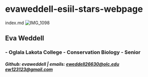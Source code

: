 # evaweddell-esiil-stars-webpage
index.md
![IMG_1098](https://user-images.githubusercontent.com/127869863/225917439-27c8abbd-e51c-4826-9f9a-bce48a1c4297.jpg)
## Eva Weddell
### - Oglala Lakota College - Conservation Biology - Senior
##### Github: evaweddell | emails: eweddell26630@olc.edu ew123123@gmail.com
